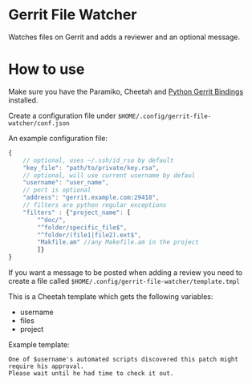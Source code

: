 # Gerrit File Watcher
Watches files on Gerrit and adds a reviewer and an optional message.

# How to use
Make sure you have the Paramiko, Cheetah and [Python Gerrit Bindings](https://github.com/ficoos/python-gerrit) installed.

Create a configuration file under `$HOME/.config/gerrit-file-watcher/conf.json`

An example configuration file:

```javascript
{
    // optional, uses ~/.ssh/id_rsa by default
    "key_file": "path/to/private/key.rsa",
	// optional, will use current username by defaul
	"username": "user_name",
	// port is optional
	"address": "gerrit.example.com:29418",
	// filters are python regular exceptions
	"filters" : {"project_name": [
		"^doc/",
		"^folder/specific_file$",
		"^folder/(file1|file2).ext$",
		"Makfile.am" //any Makefile.am in the project
		]}
}
```

If you want a message to be posted when adding a review you need to create a file called
`$HOME/.config/gerrit-file-watcher/template.tmpl`

This is a Cheetah template which gets the following variables:
* username
* files
* project

Example template:
```cheetah
One of $username's automated scripts discovered this patch might require his approval.
Please wait until he had time to check it out.

```
